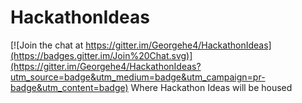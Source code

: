 # HackathonIdeas

[![Join the chat at https://gitter.im/Georgehe4/HackathonIdeas](https://badges.gitter.im/Join%20Chat.svg)](https://gitter.im/Georgehe4/HackathonIdeas?utm_source=badge&utm_medium=badge&utm_campaign=pr-badge&utm_content=badge)
Where Hackathon Ideas will be housed
